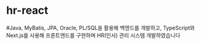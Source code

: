 # hr-react

#Java, MyBatis, JPA, Oracle, PL/SQL을 활용해 백엔드를 개발하고, TypeScript와 Next.js를 사용해 프론트엔드를 구현하며 HR(인사) 관리 시스템 개발하였습니다
